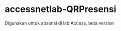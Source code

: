 accessnetlab-QRPresensi
=======================

Digunakan untuk absensi di lab Access, beta version